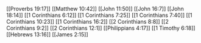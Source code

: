 [[Proverbs 19:17]]
[[Matthew 10:42]]
[[John 11:50]]
[[John 16:7]]
[[John 18:14]]
[[1 Corinthians 6:12]]
[[1 Corinthians 7:25]]
[[1 Corinthians 7:40]]
[[1 Corinthians 10:23]]
[[1 Corinthians 16:2]]
[[2 Corinthians 8:8]]
[[2 Corinthians 9:2]]
[[2 Corinthians 12:1]]
[[Philippians 4:17]]
[[1 Timothy 6:18]]
[[Hebrews 13:16]]
[[James 2:15]]
